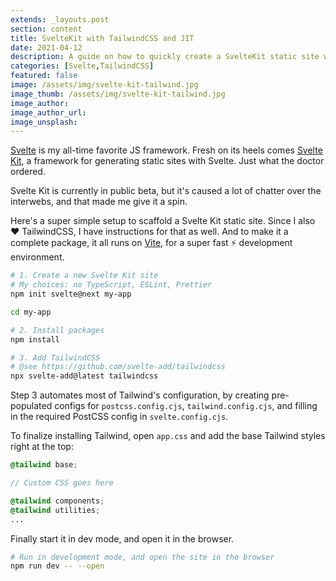 ```yaml
---
extends: _layouts.post
section: content
title: SvelteKit with TailwindCSS and JIT
date: 2021-04-12
description: A guide on how to quickly create a SvelteKit static site with TailwindCSS and JIT
categories: [Svelte,TailwindCSS]
featured: false
image: /assets/img/svelte-kit-tailwind.jpg
image_thumb: /assets/img/svelte-kit-tailwind.jpg
image_author:
image_author_url:
image_unsplash:
---
```


[Svelte](https://svelte.dev/) is my all-time favorite JS framework. Fresh on its heels comes [Svelte Kit](https://kit.svelte.dev/), a framework for generating static sites with Svelte. Just what the doctor ordered.

Svelte Kit is currently in public beta, but it's caused a lot of chatter over the interwebs, and that made me give it a spin.

Here's a super simple setup to scaffold a Svelte Kit static site. Since I also ❤️ TailwindCSS, I have instructions for that as well. And to make it a complete package, it all runs on [Vite](https://vitejs.dev/), for a super fast ⚡️ development environment.

```bash
# 1. Create a new Svelte Kit site
# My choices: no TypeScript, ESLint, Prettier
npm init svelte@next my-app

cd my-app

# 2. Install packages
npm install

# 3. Add TailwindCSS
# @see https://github.com/svelte-add/tailwindcss
npx svelte-add@latest tailwindcss
```

Step 3 automates most of Tailwind's configuration, by creating pre-populated configs for `postcss.config.cjs`, `tailwind.config.cjs`, and filling in the required PostCSS config in `svelte.config.cjs`.

To finalize installing Tailwind, open `app.css` and add the base Tailwind styles right at the top:

```scss
@tailwind base;

// Custom CSS goes here

@tailwind components;
@tailwind utilities;
...
```

Finally start it in dev mode, and open it in the browser.

```bash
# Run in development mode, and open the site in the browser
npm run dev -- --open
```
